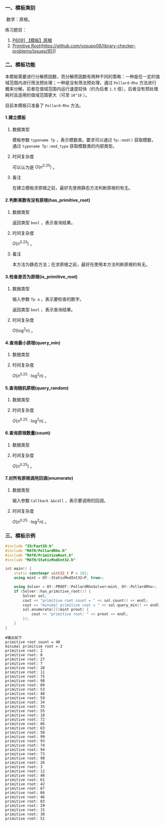 ### 一、模板类别

​	数学：原根。

  练习题目：
  
1. [P6091 【模板】原根](https://www.luogu.com.cn/problem/P6091)
2. [Primitive Root](https://judge.yosupo.jp/problem/primitive_root)(https://github.com/yosupo06/library-checker-problems/issues/851)

### 二、模板功能

​	本模板需要进行分解质因数，而分解质因数有两种不同的策略：一种是在一定的值域范围内进行筛法预处理；一种是没有筛法预处理，通过 `Pollard-Rho` 方法进行概率分解。前者在值域范围内运行速度较快（约为后者 `1.5` 倍），后者没有预处理耗时且适用的值域范围更大（可至 `10^18` ）。

   目前本模板只准备了 `Pollard-Rho` 方法。

#### 1.建立模板

1. 数据类型

   模板参数 `typename Tp` ，表示模数类。要求可以通过 `Tp::mod()` 获取模数，通过 `typename Tp::mod_type` 获取模数类的内部类型。

2. 时间复杂度

   可以认为是 $O(n^0.25)$ 。

3. 备注

   在建立模板求原根之前，最好先使用静态方法判断原根的有无。


#### 2.判断某数有没有原根(has_primitive_root)

1. 数据类型

   返回类型 `bool` ，表示查询结果。

2. 时间复杂度

    $O(n^0.25)$ 。

3. 备注

   本方法为静态方法；在求原根之前，最好先使用本方法判断原根的有无。

#### 3.检查是否为原根(is_primitive_root)

1. 数据类型

   输入参数 `Tp a` ，表示要检查的数字。

   返回类型 `bool` ，表示查询结果。

2. 时间复杂度

   $O(\log^2 n)$ 。

#### 4.查询最小原根(query_min)

1. 数据类型

2. 时间复杂度

   $O(n^{0.25} \cdot \log^2 n)$ 。

#### 5.查询随机原根(query_random)

1. 数据类型

2. 时间复杂度

   $O(n^{0.25} \cdot \log^2 n)$ 。

#### 6.查询原根数量(count)

1. 数据类型

2. 时间复杂度

   $O(n^{0.25})$ 。

#### 7.对所有原根调用回调(enumerate)

1. 数据类型

   输入参数 `Callback &&call` ，表示要调用的回调。

2. 时间复杂度

   $O(n^{0.25} \cdot \log^2 n)$ 。

### 三、模板示例

```c++
#include "IO/FastIO.h"
#include "MATH/PollardRho.h"
#include "MATH/PrimitiveRoot.h"
#include "MATH/StaticModInt32.h"

int main() {
    static constexpr uint32_t P = 101;
    using mint = OY::StaticModInt32<P, true>;

    using Solver = OY::PROOT::PollardRhoSolver<mint, OY::PollardRho>;
    if (Solver::has_primitive_root()) {
        Solver sol;
        cout << "primitive root count = " << sol.count() << endl;
        cout << "minimal primitive root = " << sol.query_min() << endl;
        sol.enumerate([](mint proot) {
            cout << "primitive root: " << proot << endl;
        });
    }
}
```

```
#输出如下
primitive root count = 40
minimal primitive root = 2
primitive root: 2
primitive root: 8
primitive root: 27
primitive root: 7
primitive root: 28
primitive root: 11
primitive root: 75
primitive root: 98
primitive root: 89
primitive root: 53
primitive root: 40
primitive root: 59
primitive root: 34
primitive root: 35
primitive root: 55
primitive root: 18
primitive root: 72
primitive root: 86
primitive root: 63
primitive root: 50
primitive root: 99
primitive root: 93
primitive root: 74
primitive root: 94
primitive root: 73
primitive root: 90
primitive root: 26
primitive root: 3
primitive root: 12
primitive root: 48
primitive root: 61
primitive root: 42
primitive root: 67
primitive root: 66
primitive root: 46
primitive root: 83
primitive root: 29
primitive root: 15
primitive root: 38
primitive root: 51

```

